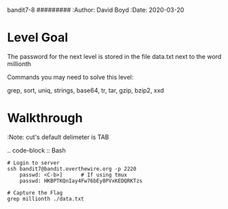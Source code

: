 bandit7-8
#########
:Author: David Boyd
:Date: 2020-03-20

Level Goal
==========

The password for the next level is stored in the file data.txt next to the
word millionth

Commands you may need to solve this level:

grep, sort, uniq, strings, base64, tr, tar, gzip, bzip2, xxd

Walkthrough
===========
:Note: cut's default delimeter is TAB

.. code-block :: Bash

	# Login to server
	ssh bandit7@bandit.overthewire.org -p 2220
		passwd: <C-b>]      # If using tmux
		passwd: HKBPTKQnIay4Fw76bEy8PVxKEDQRKTzs

	# Capture the Flag
	grep millionth ./data.txt

